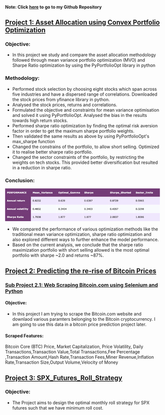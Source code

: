 #### Note: Click [here](https://github.com/Shreyav29) to go to my Github Repository

## [Project 1: Asset Allocation using Convex Portfolio Optimization](https://github.com/Shreyav29/Portfolio_Optimization)
### Objective: 
- In this project we study and compare the asset allocation methodology followed through mean variance portfolio optimization (MVO) and Sharpe Ratio optimization by using the PyPortfolioOpt library in python 

### Methodology: 
- Performed stock selection by choosing eight stocks which span across five industries and have a dispersed range of correlations. Downloaded the stock prices from yfinance library in python. 
- Analysed the stock prices, returns and correlations. 
- Formulated the objective and constraints for mean variance optimisation and solved it using PyPortfolioOpt. Analysed the bias in the results towards high return stocks. 
- Performed sharpe ratio optimization by finding the optimal risk aversion factor in order to get the maximum sharpe portfolio weights. 
- Then validated the same results as above by using PyPortfolioOpt's max_sharpe function 
- Changed the constrains of the portfolio, to allow short selling. Optimized it to realise better sharpe ratio portfolio. 
- Changed the sector constraints of the portfolio, by restricting the weights on tech stocks. This provided better diversification but resulted in a reduction in sharpe ratio. 

### Conclusion: 

![](/Image/port_stats.png)

- We compared the performance of various optimization methods like the traditional mean variance optimization, sharpe ratio optimization and also explored different ways to further enhance the model performance.
- Based on the current analysis, we conclude that the sharpe ratio maximization portfolio with short selling allowed is the most optimal portfolio with sharpe ~2.0 and returns ~87%.

## [Project 2: Predicting the re-rise of Bitcoin Prices](https://github.com/Shreyav29/Bitcoin_Price_Prediction)
### [Sub Project 2.1: Web Scraping Bitcoin.com using Selenium and Python](https://github.com/Shreyav29/WebScrapingBitcoin.com)

#### Objective:
- In this project I am trying to scrape the Bitcoin.com website and downlaod various paramters belonging to the Bitcoin cryptocurrency. I am going to use this data in a bitcoin price prediction project later. 

#### Scraped Features: 
Bitcoin Core (BTC) Price, Market Capitalization, Price Volatility, Daily Transactions,Transaction Value,Total Transactions,Fee Percentage ,Transaction Amount,Hash Rate,Transaction Fees,Miner Revenue,Inflation Rate,Transaction Size,Output Volume,Velocity of Money

## [Project 3: SPX_Futures_Roll_Strategy](https://github.com/Shreyav29/SPX_Futures_Roll_Strategy)
### Objective: 
- The Project aims to design the optimal monthly roll strategy for SPX futures such that we have minimum roll cost.

